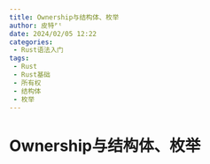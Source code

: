 ```yaml
---
title: Ownership与结构体、枚举
author: 皮特ᴾᵗ
date: 2024/02/05 12:22
categories:
 - Rust语法入门
tags:
 - Rust
 - Rust基础
 - 所有权
 - 结构体
 - 枚举
---
```


# Ownership与结构体、枚举